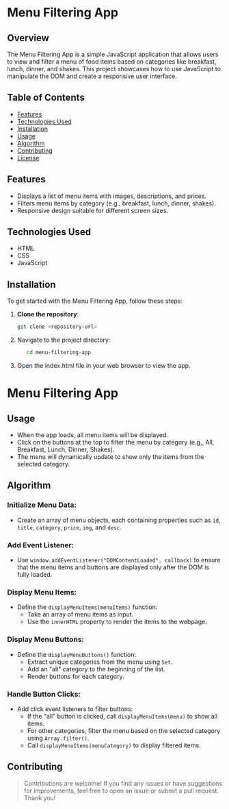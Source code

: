 # Menu Filtering App

## Overview

The Menu Filtering App is a simple JavaScript application that allows users to view and filter a menu of food items based on categories like breakfast, lunch, dinner, and shakes. This project showcases how to use JavaScript to manipulate the DOM and create a responsive user interface.

## Table of Contents

- [Features](#features)
- [Technologies Used](#technologies-used)
- [Installation](#installation)
- [Usage](#usage)
- [Algorithm](#algorithm)
- [Contributing](#contributing)
- [License](#license)

## Features

- Displays a list of menu items with images, descriptions, and prices.
- Filters menu items by category (e.g., breakfast, lunch, dinner, shakes).
- Responsive design suitable for different screen sizes.

## Technologies Used

- HTML
- CSS
- JavaScript

## Installation

To get started with the Menu Filtering App, follow these steps:

1. **Clone the repository**:
   ```bash
   git clone <repository-url>
   ```
2. Navigate to the project directory:
   ```bash
      cd menu-filtering-app
   ```
3. Open the index.html file in your web browser to view the app.

# Menu Filtering App

## Usage

- When the app loads, all menu items will be displayed.
- Click on the buttons at the top to filter the menu by category (e.g., All, Breakfast, Lunch, Dinner, Shakes).
- The menu will dynamically update to show only the items from the selected category.

## Algorithm

### Initialize Menu Data:

- Create an array of menu objects, each containing properties such as `id`, `title`, `category`, `price`, `img`, and `desc`.

### Add Event Listener:

- Use `window.addEventListener("DOMContentLoaded", callback)` to ensure that the menu items and buttons are displayed only after the DOM is fully loaded.

### Display Menu Items:

- Define the `displayMenuItems(menuItems)` function:
  - Take an array of menu items as input.
  - Use the `innerHTML` property to render the items to the webpage.

### Display Menu Buttons:

- Define the `displayMenuButtons()` function:
  - Extract unique categories from the menu using `Set`.
  - Add an "all" category to the beginning of the list.
  - Render buttons for each category.

### Handle Button Clicks:

- Add click event listeners to filter buttons:
  - If the "all" button is clicked, call `displayMenuItems(menu)` to show all items.
  - For other categories, filter the menu based on the selected category using `Array.filter()`.
  - Call `displayMenuItems(menuCategory)` to display filtered items.

## Contributing

> Contributions are welcome! If you find any issues or have suggestions for improvements, feel free to open an issue or submit a pull request. Thank you!

